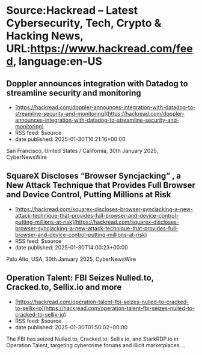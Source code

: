 # Source:Hackread – Latest Cybersecurity, Tech, Crypto & Hacking News, URL:https://www.hackread.com/feed, language:en-US

## Doppler announces integration with Datadog to streamline security and monitoring
 - [https://hackread.com/doppler-announces-integration-with-datadog-to-streamline-security-and-monitoring](https://hackread.com/doppler-announces-integration-with-datadog-to-streamline-security-and-monitoring)
 - RSS feed: $source
 - date published: 2025-01-30T16:21:16+00:00

San Francisco, United States / California, 30th January 2025, CyberNewsWire

## SquareX Discloses “Browser Syncjacking” , a New Attack Technique that Provides Full Browser and Device Control, Putting Millions at Risk
 - [https://hackread.com/squarex-discloses-browser-syncjacking-a-new-attack-technique-that-provides-full-browser-and-device-control-putting-millions-at-risk](https://hackread.com/squarex-discloses-browser-syncjacking-a-new-attack-technique-that-provides-full-browser-and-device-control-putting-millions-at-risk)
 - RSS feed: $source
 - date published: 2025-01-30T14:00:23+00:00

Palo Alto, USA, 30th January 2025, CyberNewsWire

## Operation Talent: FBI Seizes Nulled.to, Cracked.to, Sellix.io and more
 - [https://hackread.com/operation-talent-fbi-seizes-nulled-to-cracked-to-sellix-io](https://hackread.com/operation-talent-fbi-seizes-nulled-to-cracked-to-sellix-io)
 - RSS feed: $source
 - date published: 2025-01-30T01:50:02+00:00

The FBI has seized Nulled.to, Cracked.to, Sellix.io, and StarkRDP.io in Operation Talent, targeting cybercrime forums and illicit marketplaces.&#8230;

